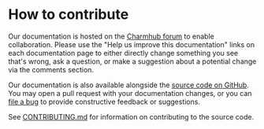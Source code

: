 # How to contribute

Our documentation is hosted on the [Charmhub forum](https://discourse.charmhub.io/t/content-cache-docs-index/5389) to enable collaboration.
Please use the "Help us improve this documentation" links on each documentation page to either
directly change something you see that's wrong, ask a question, or make a suggestion about a potential
change via the comments section.

Our documentation is also available alongside the [source code on GitHub](https://github.com/canonical/content-cache-operator/tree/main/content-cache/docs).
You may open a pull request with your documentation changes, or you can
[file a bug](https://github.com/canonical/content-cache-operator/issues) to provide constructive feedback or suggestions.

See [CONTRIBUTING.md](https://github.com/canonical/content-cache-operator/blob/main/CONTRIBUTING.md)
for information on contributing to the source code.